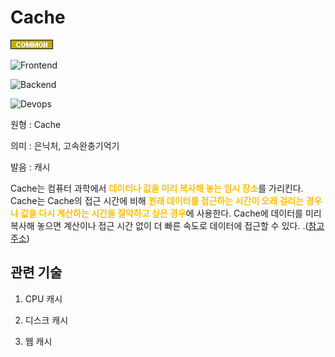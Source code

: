 <d-title>

# Cache

</d-title>

<d-label>

<d-inner>

![Common](../../2TAT1C/Label_Common.png)
      
</d-inner>

<d-inner>

![Frontend](../2TAT1C/Label_Frontend.png)

</d-inner>

<d-inner>

![Backend](../2TAT1C/Label_Backend.png)

</d-inner>

<d-inner>

![Devops](../2TAT1C/Label_Devops.png)

</d-inner>

</d-label>

<d-origin>

원형 : Cache

</d-origin>

<d-mean>

의미  : 은닉처, 고속완충기억기

</d-mean>

<d-pronunciation>

발음 : 캐시

</d-pronunciation>

<d-content>

Cache는 컴퓨터 과학에서 <span style="color:#FFBF00; font-weight:bold;">데이터나 값을 미리 복사해 놓는 임시 장소</span>를 가리킨다. Cache는 Cache의 접근 시간에 비해 <span style="color:#FFBF00; font-weight:bold;">원래 데이터를 접근하는 시간이 오래 걸리는 경우나 값을 다시 계산하는 시간을 절약하고 싶은 경우</span>에 사용한다. Cache에 데이터를 미리 복사해 놓으면 계산이나 접근 시간 없이 더 빠른 속도로 데이터에 접근할 수 있다.
.([참고주소](https://dl.acm.org/doi/10.1145/3195836.3195861))

</d-content>

<d-relation>

## 관련 기술

<d-inner>

   1. CPU 캐시

</d-inner>

<d-inner>

   2. 디스크 캐시

</d-inner>

<d-inner>

   3. 웹 캐시

</d-inner>

</d-relation>